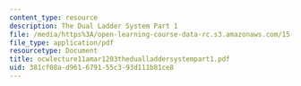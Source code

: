 ```yaml
---
content_type: resource
description: The Dual Ladder System Part 1
file: /media/https%3A/open-learning-course-data-rc.s3.amazonaws.com/15-310-managerial-psychology-laboratory-spring-2003/381cf08ad961679155c393d111b81ce8_ocwlecture11amar1203thedualladdersystempart1.pdf
file_type: application/pdf
resourcetype: Document
title: ocwlecture11amar1203thedualladdersystempart1.pdf
uid: 381cf08a-d961-6791-55c3-93d111b81ce8
---
```

